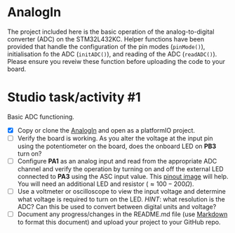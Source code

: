 # AnalogIn

The project included here is the basic operation of the analog-to-digital converter (ADC) on the STM32L432KC.
Helper functions have been provided that handle the configuration of the pin modes (`pinMode()`), initialisation fo the ADC (`initADC()`), and reading of the ADC (`readADC()`).
Please ensure you reveiw these function before uploading the code to your board.

# Studio task/activity #1

Basic ADC functioning.

- [X] Copy or clone the [AnalogIn](https://github.com/paulTUDublin/AnalogIn) and open as a platformIO project.
- [ ] Verify the board is working. As you alter the voltage at the input pin using the potentiometer on the board, does the onboard LED on **PB3** turn on?
- [ ] Configure **PA1** as an analog input and read from the appropriate ADC channel and verify the operation by turning on and off the external LED connected to **PA3** using the ASC input value. This [pinout image](https://brightspace.tudublin.ie/d2l/le/content/384173/viewContent/3327044/View) will help. You will need an additional LED and resistor ($\approx 100-200 \Omega$).
- [ ] Use a voltmeter or oscilloscope to view the input voltage and determine what voltage is required to turn on the LED. *HINT*: what resolution is the ADC? Can this be used to convert between digital units and voltage?
- [ ] Document any progress/changes in the README.md file (use [Markdown](https://www.markdownguide.org/cheat-sheet/) to format this document) and upload your project to your GitHub repo. 
